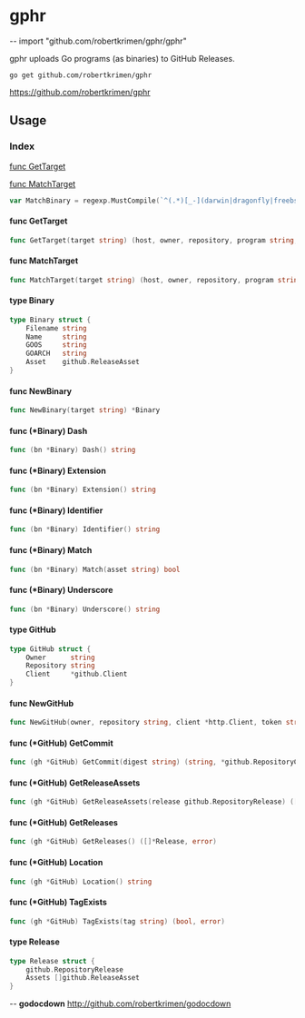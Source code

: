 # gphr
--
    import "github.com/robertkrimen/gphr/gphr"

gphr uploads Go programs (as binaries) to GitHub Releases.

    go get github.com/robertkrimen/gphr

https://github.com/robertkrimen/gphr

## Usage

### Index

[func GetTarget](#)

[func MatchTarget](#)

```go
var MatchBinary = regexp.MustCompile(`^(.*)[_-](darwin|dragonfly|freebsd|linux|netbsd|openbsd|plan9|windows)[_-](386|amd64|arm)(?:\.exe)?$`)
```

#### func  GetTarget

```go
func GetTarget(target string) (host, owner, repository, program string, err error)
```

#### func  MatchTarget

```go
func MatchTarget(target string) (host, owner, repository, program string)
```

#### type Binary

```go
type Binary struct {
	Filename string
	Name     string
	GOOS     string
	GOARCH   string
	Asset    github.ReleaseAsset
}
```


#### func  NewBinary

```go
func NewBinary(target string) *Binary
```

#### func (*Binary) Dash

```go
func (bn *Binary) Dash() string
```

#### func (*Binary) Extension

```go
func (bn *Binary) Extension() string
```

#### func (*Binary) Identifier

```go
func (bn *Binary) Identifier() string
```

#### func (*Binary) Match

```go
func (bn *Binary) Match(asset string) bool
```

#### func (*Binary) Underscore

```go
func (bn *Binary) Underscore() string
```

#### type GitHub

```go
type GitHub struct {
	Owner      string
	Repository string
	Client     *github.Client
}
```


#### func  NewGitHub

```go
func NewGitHub(owner, repository string, client *http.Client, token string) *GitHub
```

#### func (*GitHub) GetCommit

```go
func (gh *GitHub) GetCommit(digest string) (string, *github.RepositoryCommit, error)
```

#### func (*GitHub) GetReleaseAssets

```go
func (gh *GitHub) GetReleaseAssets(release github.RepositoryRelease) ([]github.ReleaseAsset, error)
```

#### func (*GitHub) GetReleases

```go
func (gh *GitHub) GetReleases() ([]*Release, error)
```

#### func (*GitHub) Location

```go
func (gh *GitHub) Location() string
```

#### func (*GitHub) TagExists

```go
func (gh *GitHub) TagExists(tag string) (bool, error)
```

#### type Release

```go
type Release struct {
	github.RepositoryRelease
	Assets []github.ReleaseAsset
}
```

--
**godocdown** http://github.com/robertkrimen/godocdown
